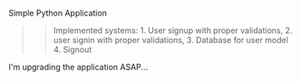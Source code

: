 Simple Python Application

>> Implemented systems:
    1. User signup with proper validations,
    2. user signin with proper validations,
    3. Database for user model
    4. Signout

I'm upgrading the application ASAP...
